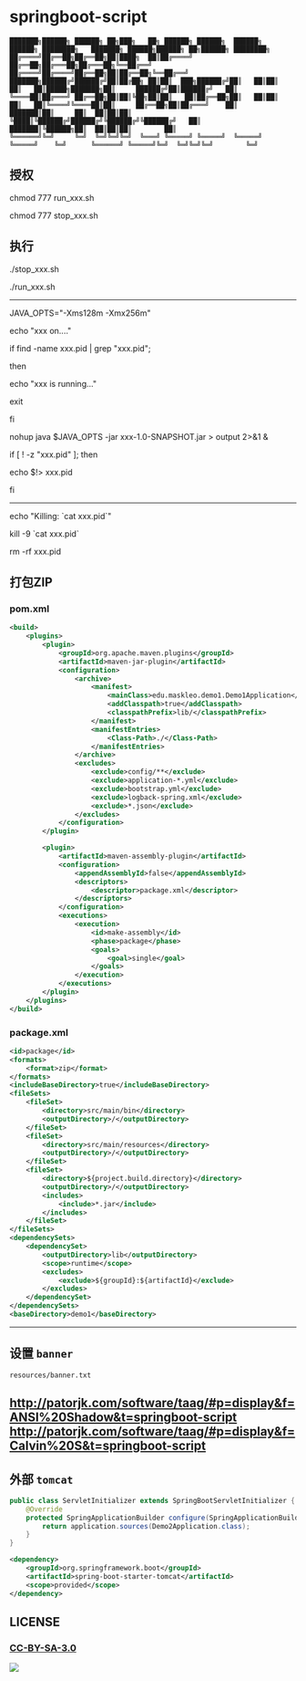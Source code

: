 # springboot-script

```
███████╗██████╗ ██████╗ ██╗███╗   ██╗ ██████╗ ██████╗  ██████╗  ██████╗ ████████╗   ███████╗ ██████╗██████╗ ██╗██████╗ ████████╗
██╔════╝██╔══██╗██╔══██╗██║████╗  ██║██╔════╝ ██╔══██╗██╔═══██╗██╔═══██╗╚══██╔══╝   ██╔════╝██╔════╝██╔══██╗██║██╔══██╗╚══██╔══╝
███████╗██████╔╝██████╔╝██║██╔██╗ ██║██║  ███╗██████╔╝██║   ██║██║   ██║   ██║█████╗███████╗██║     ██████╔╝██║██████╔╝   ██║
╚════██║██╔═══╝ ██╔══██╗██║██║╚██╗██║██║   ██║██╔══██╗██║   ██║██║   ██║   ██║╚════╝╚════██║██║     ██╔══██╗██║██╔═══╝    ██║
███████║██║     ██║  ██║██║██║ ╚████║╚██████╔╝██████╔╝╚██████╔╝╚██████╔╝   ██║      ███████║╚██████╗██║  ██║██║██║        ██║
╚══════╝╚═╝     ╚═╝  ╚═╝╚═╝╚═╝  ╚═══╝ ╚═════╝ ╚═════╝  ╚═════╝  ╚═════╝    ╚═╝      ╚══════╝ ╚═════╝╚═╝  ╚═╝╚═╝╚═╝        ╚═╝
```

## 授权

chmod 777 run_xxx.sh

chmod 777 stop_xxx.sh

## 执行

./stop_xxx.sh

./run_xxx.sh

---
JAVA_OPTS="-Xms128m -Xmx256m"

echo "xxx on...."

if find -name xxx.pid | grep "xxx.pid";

then

  echo "xxx is running..."
  
  exit
  
fi

nohup java $JAVA_OPTS -jar xxx-1.0-SNAPSHOT.jar >  output 2>&1 &

if [ ! -z "xxx.pid" ]; then

  echo $!> xxx.pid
  
fi


---
echo "Killing: \`cat xxx.pid\`" 

kill -9 \`cat xxx.pid\` 

rm -rf xxx.pid


## 打包ZIP

### pom.xml

```xml
<build>
    <plugins>
        <plugin>
            <groupId>org.apache.maven.plugins</groupId>
            <artifactId>maven-jar-plugin</artifactId>
            <configuration>
                <archive>
                    <manifest>
                        <mainClass>edu.maskleo.demo1.Demo1Application</mainClass>
                        <addClasspath>true</addClasspath>
                        <classpathPrefix>lib/</classpathPrefix>
                    </manifest>
                    <manifestEntries>
                        <Class-Path>./</Class-Path>
                    </manifestEntries>
                </archive>
                <excludes>
                    <exclude>config/**</exclude>
                    <exclude>application-*.yml</exclude>
                    <exclude>bootstrap.yml</exclude>
                    <exclude>logback-spring.xml</exclude>
                    <exclude>*.json</exclude>
                </excludes>
            </configuration>
        </plugin>

        <plugin>
            <artifactId>maven-assembly-plugin</artifactId>
            <configuration>
                <appendAssemblyId>false</appendAssemblyId>
                <descriptors>
                    <descriptor>package.xml</descriptor>
                </descriptors>
            </configuration>
            <executions>
                <execution>
                    <id>make-assembly</id>
                    <phase>package</phase>
                    <goals>
                        <goal>single</goal>
                    </goals>
                </execution>
            </executions>
        </plugin>
    </plugins>
</build>
```

### package.xml

```xml
<id>package</id>  
<formats>  
    <format>zip</format>
</formats>
<includeBaseDirectory>true</includeBaseDirectory>
<fileSets>
    <fileSet>
        <directory>src/main/bin</directory>
        <outputDirectory>/</outputDirectory>
    </fileSet>  
    <fileSet>
        <directory>src/main/resources</directory>
        <outputDirectory>/</outputDirectory>  
    </fileSet>
    <fileSet>
        <directory>${project.build.directory}</directory>
        <outputDirectory>/</outputDirectory>
        <includes>
            <include>*.jar</include>  
        </includes>
    </fileSet>
</fileSets>
<dependencySets>
    <dependencySet>
        <outputDirectory>lib</outputDirectory>
        <scope>runtime</scope>
        <excludes>
            <exclude>${groupId}:${artifactId}</exclude>
        </excludes>
    </dependencySet>
</dependencySets>
<baseDirectory>demo1</baseDirectory>
```


---

## 设置 `banner`

`resources/banner.txt`

http://patorjk.com/software/taag/#p=display&f=ANSI%20Shadow&t=springboot-script
http://patorjk.com/software/taag/#p=display&f=Calvin%20S&t=springboot-script
---

## 外部 `tomcat`

```java
public class ServletInitializer extends SpringBootServletInitializer {
    @Override
    protected SpringApplicationBuilder configure(SpringApplicationBuilder application) {
        return application.sources(Demo2Application.class);
    }
}
```

```xml
<dependency>
    <groupId>org.springframework.boot</groupId>
    <artifactId>spring-boot-starter-tomcat</artifactId>
    <scope>provided</scope>
</dependency>
```


## LICENSE

### [CC-BY-SA-3.0](https://creativecommons.org/licenses/by-nc-sa/3.0/cn/)

[![](LICENSE.png)](https://creativecommons.org/licenses/by-nc-sa/3.0/cn/)
